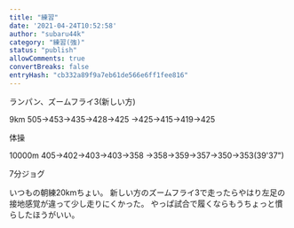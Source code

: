 ```yaml
---
title: "練習"
date: '2021-04-24T10:52:58'
author: "subaru44k"
category: "練習(強)"
status: "publish"
allowComments: true
convertBreaks: false
entryHash: "cb332a89f9a7eb61de566e6ff1fee816"
---
```

ランパン、ズームフライ3(新しい方)

9km
505→453→435→428→425
→425→415→419→425

体操

10000m
405→402→403→403→358
→358→359→357→350→353(39'37")

7分ジョグ

いつもの朝練20kmちょい。
新しい方のズームフライ3で走ったらやはり左足の接地感覚が違って少し走りにくかった。
やっぱ試合で履くならもうちょっと慣らしたほうがいい。
